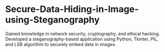# Secure-Data-Hiding-in-Image-using-Steganography
Gained knowledge in network security, cryptography, and ethical hacking.
Developed a steganography-based application using Python, Tkinter, PIL, and LSB algorithm
to securely embed data in images.
